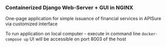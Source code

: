### Containerized Django Web-Server + GUI in NGINX

One-page application for simple issuance of financial services in APISure via customized interface 

To run application on local computer - execute in command line `docker-compose up`
UI will be accessible on port 8003 of the host
